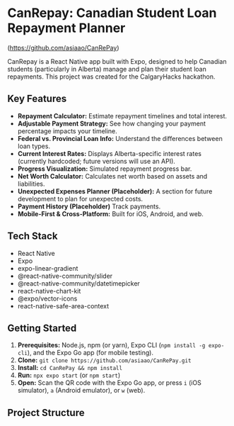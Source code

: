 # CanRepay: Canadian Student Loan Repayment Planner
(https://github.com/asiaao/CanRePay)

CanRepay is a React Native app built with Expo, designed to help Canadian students (particularly in Alberta) manage and plan their student loan repayments.  This project was created for the CalgaryHacks hackathon.

## Key Features

*   **Repayment Calculator:** Estimate repayment timelines and total interest.
*   **Adjustable Payment Strategy:** See how changing your payment percentage impacts your timeline.
*   **Federal vs. Provincial Loan Info:** Understand the differences between loan types.
*   **Current Interest Rates:** Displays Alberta-specific interest rates (currently hardcoded; future versions will use an API).
*   **Progress Visualization:**  Simulated repayment progress bar.
*   **Net Worth Calculator:**  Calculates net worth based on assets and liabilities.
*   **Unexpected Expenses Planner (Placeholder):**  A section for future development to plan for unexpected costs.
*   **Payment History (Placeholder)** Track payments.
*   **Mobile-First & Cross-Platform:** Built for iOS, Android, and web.

## Tech Stack

*   React Native
*   Expo
*   expo-linear-gradient
*   @react-native-community/slider
*   @react-native-community/datetimepicker
*   react-native-chart-kit
*   @expo/vector-icons
*   react-native-safe-area-context

## Getting Started

1.  **Prerequisites:** Node.js, npm (or yarn), Expo CLI (`npm install -g expo-cli`), and the Expo Go app (for mobile testing).
2.  **Clone:** `git clone https://github.com/asiaao/CanRePay.git`
3.  **Install:** `cd CanRePay && npm install`
4.  **Run:** `npx expo start` (or `npm start`)
5.  **Open:** Scan the QR code with the Expo Go app, or press `i` (iOS simulator), `a` (Android emulator), or `w` (web).

## Project Structure
